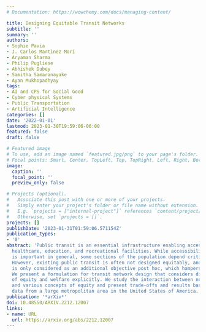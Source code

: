 ```yaml
---
# Documentation: https://wowchemy.com/docs/managing-content/

title: Designing Equitable Transit Networks
subtitle: ''
summary: ''
authors:
- Sophie Pavia
- J. Carlos Martinez Mori
- Aryaman Sharma
- Philip Pugliese
- Abhishek Dubey
- Samitha Samaranayake
- Ayan Mukhopadhyay
tags:
- AI and CPS for Social Good
- Cyber physical Systems
- Public Transportation
- Artificial Intelligence
categories: []
date: '2022-01-01'
lastmod: 2023-01-30T19:59:06-06:00
featured: false
draft: false

# Featured image
# To use, add an image named `featured.jpg/png` to your page's folder.
# Focal points: Smart, Center, TopLeft, Top, TopRight, Left, Right, BottomLeft, Bottom, BottomRight.
image:
  caption: ''
  focal_point: ''
  preview_only: false

# Projects (optional).
#   Associate this post with one or more of your projects.
#   Simply enter your project's folder or file name without extension.
#   E.g. `projects = ["internal-project"]` references `content/project/deep-learning/index.md`.
#   Otherwise, set `projects = []`.
projects: []
publishDate: '2023-01-31T01:59:06.571154Z'
publication_types:
- '0'
abstract: 'Public transit is an essential infrastructure enabling access to employment,
  healthcare, education, and recreational facilities. While accessibility to transit
  is important in general, some sections of the population depend critically on transit.
  However, existing public transit is often not designed equitably, and often, equity
  is only considered as an additional objective post hoc, which hampers systemic changes.
  We present a formulation for transit network design that considers different notions
  of equity and welfare explicitly. We study the interaction between network design
  and various concepts of equity and present trade-offs and results based on real-world
  data from a large metropolitan area in the United States of America. '
publication: '*arXiv*'
doi: 10.48550/ARXIV.2212.12007
links:
- name: URL
  url: https://arxiv.org/abs/2212.12007
---
```

